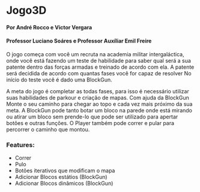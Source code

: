 # Jogo3D

#### Por André Rocco e Victor Vergara
#### Professor Luciano Soáres e Professor Auxíliar Emil Freire

O jogo começa com você um recruta na academia militar intergaláctica, onde você está fazendo um teste de habilidade para saber qual será a sua patente dentro das forças armadas e treinado de acordo com ela. A patente será decidida de acordo com quantas fases você for capaz de resolver 
No início do teste você é dado uma BlockGun.

A meta do jogo é completar as todas fases, para isso é necessário utilizar suas habilidades de parkour e criação de mapas. 
Com ajuda da BlockGun Monte o seu caminho para chegar ao topo e cada vez mais próximo da sua meta.
A BlockGun pode tanto botar um bloco na parede onde está mirando ou atirar um bloco sem prende-lo que pode ser utilizado para apertar botões e outras funções.
O Player também pode correr e pular para percorrer o caminho que montou.



### Features:

- Correr
- Pulo
- Botões iterativos que modificam o mapa
- Adicionar Blocos estátios (BlockGun)
- Adicionar Blocos dinâmicos (BlockGun)



